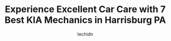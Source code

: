 ---
layout: ampstory
image: https://images.unsplash.com/photo-1574524096264-8d7e68d047f3?ixlib=rb-4.0.3&ixid=MnwxMjA3fDB8MHxwaG90by1wYWdlfHx8fGVufDB8fHx8&auto=format&fit=crop&w=640&h=853&q=80
author: techidn
featured: false
description: When it comes to maintaining and repairing your vehicle in Harrisburg PA, USA, you deserve nothing but the best. Thats why the 7 best KIA Mechanic in the area are here to offer their expert
title: Experience Excellent Car Care with 7 Best KIA Mechanics in Harrisburg PA
cover:
   title: Experience Excellent Car Care with 7 Best KIA Mechanics in Harrisburg PA
   subtitle: Rickpate
   background: https://images.unsplash.com/photo-1574524096264-8d7e68d047f3?ixlib=rb-4.0.3&ixid=MnwxMjA3fDB8MHxwaG90by1wYWdlfHx8fGVufDB8fHx8&auto=format&fit=crop&w=640&h=853&q=80

pages: 
 - layout: thirds
   top: <h1>#1 Kindermans Auto Repair</h1>
   bottom: "<p>They are very timely, detailed, honest, friendly and affordable. It was my first time there and I love that they have a portal where you can check a report of the differe</p>"
   background: https://www.knot35.com/toplist/wp-content/uploads/2023/06/best-kia-mechanic-1-in-harrisburg-pa-1685837151.jpeg
   backgroundblur: true
 - layout: thirds
   top: <h1>#2 Faulkner Body Works</h1>
   bottom: "<p>2060 Paxton St, Harrisburg, PA 17111, United States</p>"
   background: https://www.knot35.com/toplist/wp-content/uploads/2023/06/best-kia-mechanic-2-in-harrisburg-pa-1685837151.jpeg
   cta:
      link: https://www.knot35.com/toplist/experience-excellent-car-care-with-7-best-kia-mechanics-in-harrisburg-pa/
      text: Experience Excellent Car Care with 7 Best KIA Mechanics in Harrisburg PA
 - layout: thirds
   top: <h1>#3 Dick Wolfes Garage</h1>
   bottom: "<p>248 S Progress Ave, Harrisburg, PA 17109, United States</p>"
   background: https://www.knot35.com/toplist/wp-content/uploads/2023/06/best-kia-mechanic-3-in-harrisburg-pa-1685837152.jpeg
   cta:
      link: https://www.knot35.com/toplist/experience-excellent-car-care-with-7-best-kia-mechanics-in-harrisburg-pa/
      text: Experience Excellent Car Care with 7 Best KIA Mechanics in Harrisburg PA
 - layout: thirds
   top: <h1>#4 K&T Autos llc</h1>
   bottom: "<p>815 S 26th St, Harrisburg, PA 17111, United States</p>"
   background: https://images.unsplash.com/photo-1540457036297-448b6b99e91c?ixlib=rb-4.0.3&ixid=MnwxMjA3fDB8MHxwaG90by1wYWdlfHx8fGVufDB8fHx8&auto=format&fit=crop&w=640&h=853&q=80
   cta:
      link: https://www.knot35.com/toplist/experience-excellent-car-care-with-7-best-kia-mechanics-in-harrisburg-pa/
      text: Experience Excellent Car Care with 7 Best KIA Mechanics in Harrisburg PA
 - layout: thirds
   top: <h1>#5 George Kinderman Automotive</h1>
   bottom: "<p>2501 Herr St, Harrisburg, PA 17103, United States</p>"
   background: https://plus.unsplash.com/premium_photo-1664640458616-3c74f8cb4589?ixlib=rb-4.0.3&ixid=MnwxMjA3fDB8MHxwaG90by1wYWdlfHx8fGVufDB8fHx8&auto=format&fit=crop&w=640&h=853&q=80
   cta:
      link: https://www.knot35.com/toplist/experience-excellent-car-care-with-7-best-kia-mechanics-in-harrisburg-pa/
      text: Experience Excellent Car Care with 7 Best KIA Mechanics in Harrisburg PA
 - layout: thirds
   top: <h1>#6 J.U. Autobody and Repair</h1>
   bottom: "<p>40 S Cameron St, Harrisburg, PA 17101, United States</p>"
   background: https://images.unsplash.com/photo-1618556658017-fd9c732d1360?ixlib=rb-4.0.3&ixid=MnwxMjA3fDB8MHxwaG90by1wYWdlfHx8fGVufDB8fHx8&auto=format&fit=crop&w=640&h=853&q=80
   cta:
      link: https://www.knot35.com/toplist/experience-excellent-car-care-with-7-best-kia-mechanics-in-harrisburg-pa/
      text: Experience Excellent Car Care with 7 Best KIA Mechanics in Harrisburg PA
 - layout: thirds
   top: <h1>#7 Turner Kia Service Center</h1>
   bottom: "<p>4201 Chambers Hill Rd, Harrisburg, PA 17111, United States</p>"
   background: https://images.unsplash.com/photo-1552083974-186346191183?ixlib=rb-4.0.3&ixid=MnwxMjA3fDB8MHxwaG90by1wYWdlfHx8fGVufDB8fHx8&auto=format&fit=crop&w=640&h=853&q=80
   cta:
      link: https://www.knot35.com/toplist/experience-excellent-car-care-with-7-best-kia-mechanics-in-harrisburg-pa/
      text: Experience Excellent Car Care with 7 Best KIA Mechanics in Harrisburg PA
 - layout: thirds
   middle: Continue reading...
   background: https://images.unsplash.com/photo-1608501821300-4f99e58bba77?ixlib=rb-4.0.3&ixid=MnwxMjA3fDB8MHxwaG90by1wYWdlfHx8fGVufDB8fHx8&auto=format&fit=crop&w=640&h=853&q=80
   cta:
      link: https://www.knot35.com/toplist/experience-excellent-car-care-with-7-best-kia-mechanics-in-harrisburg-pa/
      text: Experience Excellent Car Care with 7 Best KIA Mechanics in Harrisburg PA
      
---